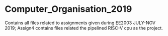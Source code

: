 # Computer_Organisation_2019
Contains all files related to assignments given during EE2003 JULY-NOV 2019; 
Assign4 contains files related the pipelined RISC-V cpu as the project.
